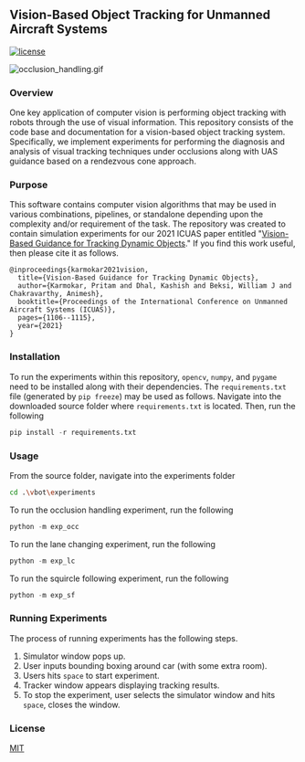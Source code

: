 ## Vision-Based Object Tracking for Unmanned Aircraft Systems

[![license](https://img.shields.io/github/license/mashape/apistatus.svg?maxAge=2592000)](https://github.com/keras-team/keras/blob/master/LICENSE)

![occlusion_handling.gif](./docs/experiment_vids/final_experiments/gifs/occ.gif)

### Overview
One key application of computer vision is performing object tracking with robots through the use of visual information. This repository consists of the code base and documentation for a vision-based object tracking system. Specifically, we implement experiments for performing the diagnosis and analysis of visual tracking techniques under occlusions along with UAS guidance based on a rendezvous cone approach.

### Purpose
This software contains computer vision algorithms that may be used in various combinations, pipelines, or standalone depending upon the complexity and/or requirement of the task. The repository was created to contain simulation experiments for our 2021 ICUAS paper entitled "[Vision-Based Guidance for Tracking Dynamic Objects](https://arxiv.org/abs/2104.09301)." If you find this work useful, then please cite it as follows.
```
@inproceedings{karmokar2021vision,
  title={Vision-Based Guidance for Tracking Dynamic Objects},
  author={Karmokar, Pritam and Dhal, Kashish and Beksi, William J and Chakravarthy, Animesh},
  booktitle={Proceedings of the International Conference on Unmanned Aircraft Systems (ICUAS)},
  pages={1106--1115},
  year={2021}
}
```

### Installation
To run the experiments within this repository, `opencv`, `numpy`, and `pygame` need to be installed along with their dependencies. The `requirements.txt` file (generated by `pip freeze`) may be used as follows. Navigate into the downloaded source folder where `requirements.txt` is located. Then, run the following
```python
pip install -r requirements.txt
```

### Usage
From the source folder, navigate into the experiments folder
```bash
cd .\vbot\experiments
```
To run the occlusion handling experiment, run the following
```python
python -m exp_occ
```
To run the lane changing experiment, run the following
```python
python -m exp_lc
```
To run the squircle following experiment, run the following
```python
python -m exp_sf
```

### Running Experiments
The process of running experiments has the following steps.

1. Simulator window pops up.
2. User inputs bounding boxing around car (with some extra room).
3. Users hits `space` to start experiment. 
4. Tracker window appears displaying tracking results.
5. To stop the experiment, user selects the simulator window and hits `space`, closes the window.


<!-- 

### Papers

#### Optical Flow
* **1981**
    * [Determining Optical Flow](http://image.diku.dk/imagecanon/material/HornSchunckOptical_Flow.pdf)
    * [An iterative image registration technique with an application to stereo vision](https://cecas.clemson.edu/~stb/klt/lucas_bruce_d_1981_1.pdf)
* **1993**
    * [Good Features to Track](http://www.ai.mit.edu/courses/6.891/handouts/shi94good.pdf) -->


### License

[MIT](https://github.com/robotic-vision-lab/Vision-Based-Ojbect-Tracking/blob/master/LICENSE)

